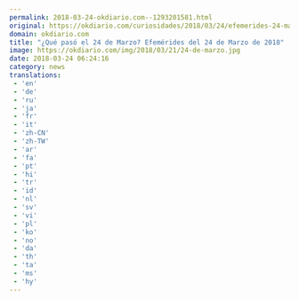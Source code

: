 ```yaml
---
permalink: 2018-03-24-okdiario.com--1293201581.html
original: https://okdiario.com/curiosidades/2018/03/24/efemerides-24-marzo-2001344
domain: okdiario.com
title: "¿Qué pasó el 24 de Marzo? Efemérides del 24 de Marzo de 2018"
image: https://okdiario.com/img/2018/03/21/24-de-marzo.jpg
date: 2018-03-24 06:24:16
category: news
translations: 
 - 'en'
 - 'de'
 - 'ru'
 - 'ja'
 - 'fr'
 - 'it'
 - 'zh-CN'
 - 'zh-TW'
 - 'ar'
 - 'fa'
 - 'pt'
 - 'hi'
 - 'tr'
 - 'id'
 - 'nl'
 - 'sv'
 - 'vi'
 - 'pl'
 - 'ko'
 - 'no'
 - 'da'
 - 'th'
 - 'ta'
 - 'ms'
 - 'hy'
---
```


